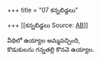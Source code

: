 +++
title = "07 కన్నబిడ్డలు"

+++
[[కన్నబిడ్డలు	Source: [AB](https://andhrabharati.com/strI_bAla/bAlabhASha/kannabiDDalu.html)]]

  
వీథిలో ఉయ్యాల అమ్మవచ్చింది,  
కొడుకులను గన్నతల్లి కొనవె ఉయ్యాల.  

